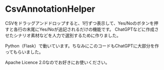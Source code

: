 # CsvAnnotationHelper

CSVをドラッグアンドドロップすると、1行ずつ表示して、Yes/Noのボタンを押すと各行の末尾にYes/Noが追記されるだけの機能です。
ChatGPTなどに作成させたシナリオ素材などを人力で選別するために作りました。

Python（Flask）で動いています。ちなみにこのコードもChatGPTに大部分を作ってもらいました。

Apache Licence 2.0なのでお好きにお使いください。
